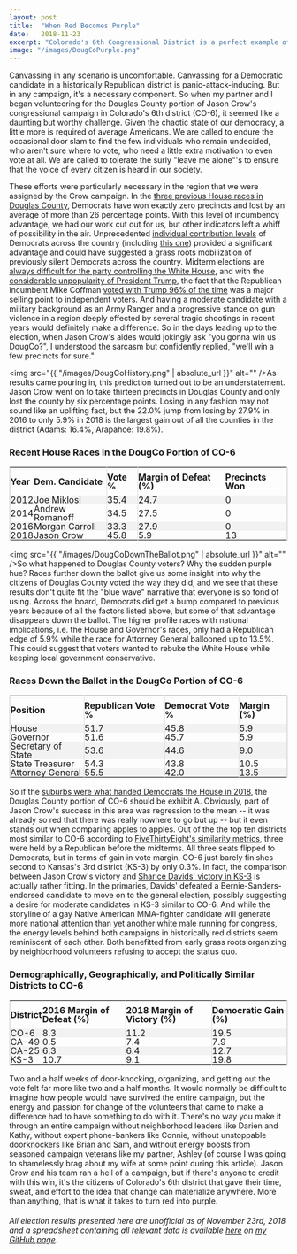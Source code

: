 ```yaml
---
layout: post
title:  "When Red Becomes Purple"
date:   2018-11-23
excerpt: "Colorado's 6th Congressional District is a perfect example of why every turf matters..."
image: "/images/DougCoPurple.png"
---
```


<head>
<meta name="twitter:card" content="summary_large_image">
<meta name="twitter:creator" content="@tefirman51">
<meta name="twitter:site" content="@tefirman51">
<meta name="twitter:title" content="When Red Becomes Purple">
<meta name="twitter:description" content="Colorado's 6th Congressional District is a perfect example of why every turf matters...">
<meta name="twitter:image:src" content="https://tefirman.github.io/images/DougCoPurple.png">
<meta name="twitter:image:width" content="280">
<meta name="twitter:image:height" content="150">
</head>

Canvassing in any scenario is uncomfortable. Canvassing for a Democratic candidate in a historically Republican district is panic-attack-inducing. But in any campaign, it's a necessary component. So when my partner and I began volunteering for the Douglas County portion of Jason Crow's congressional campaign in Colorado's 6th district (CO-6), it seemed like a daunting but worthy challenge. Given the chaotic state of our democracy, a little more is required of average Americans. We are called to endure the occasional door slam to find the few individuals who remain undecided, who aren't sure where to vote, who need a little extra motivation to even vote at all. We are called to tolerate the surly "leave me alone"'s to ensure that the voice of every citizen is heard in our society.

These efforts were particularly necessary in the region that we were assigned by the Crow campaign. In the <a href="https://www.douglas.co.us/elections/historical-election-data/">three previous House races in Douglas County</a>, Democrats have won exactly zero precincts and lost by an average of more than 26 percentage points. With this level of incumbency advantage, we had our work cut out for us, but other indicators left a whiff of possibility in the air. Unprecedented <a href="https://www.opensecrets.org/overview/">individual contribution levels</a> of Democrats across the country (including <a href="https://www.opensecrets.org/races/candidates?cycle=2018&id=CO06&spec=N">this one</a>) provided a significant advantage and could have suggested a grass roots mobilization of previously silent Democrats across the country. Midterm elections are <a href="https://fivethirtyeight.com/features/trumps-approval-rating-is-up-republican-house-chances-are-down-does-that-make-any-sense/">always difficult for the party controlling the White House</a>, and with the <a href="https://projects.fivethirtyeight.com/trump-approval-ratings/?ex_cid=rrpromo">considerable unpopularity of President Trump</a>, the fact that the Republican incumbent Mike Coffman <a href="https://projects.fivethirtyeight.com/congress-trump-score/mike-coffman/">voted with Trump 96% of the time</a> was a major selling point to independent voters. And having a moderate candidate with a military background as an Army Ranger and a progressive stance on gun violence in a region deeply effected by several tragic shootings in recent years would definitely make a difference. So in the days leading up to the election, when Jason Crow's aides would jokingly ask "you gonna win us DougCo?", I understood the sarcasm but confidently replied, "we'll win a few precincts for sure."

<span class="image right"><img src="{{ "/images/DougCoHistory.png" | absolute_url }}" alt="" /></span>As results came pouring in, this prediction turned out to be an understatement. Jason Crow went on to take thirteen precincts in Douglas County and only lost the county by six percentage points. Losing in any fashion may not sound like an uplifting fact, but the 22.0% jump from losing by 27.9% in 2016 to only 5.9% in 2018 is the largest gain out of all the counties in the district (Adams: 16.4%, Arapahoe: 19.8%).

<style>
table {
    border-spacing: 0;
    width: 100%;
    border: 1px solid #ddd;
    line-height: 1
}

th {
    cursor: pointer;
}

th, td {
    text-align: left;
    padding: 0px;
    vertical-align: middle;
    min-height: 1px;
    border-left: 1px solid #ddd;
    border-right: 1px solid #ddd;
}

tr:nth-child(even) {
    background-color: #f2f2f2
}
</style>

<h3>Recent House Races in the DougCo Portion of CO-6</h3>
<table id="myTable">
  <tr height="50">
   <!--When a header is clicked, run the sortTable function, with a parameter, 0 for sorting by names, 1 for sorting by country:-->  
    <th onclick="sortTableNumber(0)">Year</th>
    <th onclick="sortTable(1)">Dem. Candidate</th>
    <th onclick="sortTableNumber(2)">Vote %</th>
    <th onclick="sortTableNumber(3)">Margin of Defeat (%)</th>
    <th onclick="sortTableNumber(4)">Precincts Won</th>
  </tr>
  <tr height="5">
    <td>2012</td>
    <td>Joe Miklosi</td>
    <td>35.4</td>
    <td>24.7</td>
    <td>0</td>
  </tr>
  <tr height="5">
    <td>2014</td>
    <td>Andrew Romanoff</td>
    <td>34.5</td>
    <td>27.5</td>
    <td>0</td>
  </tr>
  <tr height="5">
    <td>2016</td>
    <td>Morgan Carroll</td>
    <td>33.3</td>
    <td>27.9</td>
    <td>0</td>
  </tr>
  <tr height="5">
    <td>2018</td>
    <td>Jason Crow</td>
    <td>45.8</td>
    <td>5.9</td>
    <td>13</td>
  </tr>
</table>

<script>
function sortTable(n) {
  var table, rows, switching, i, x, y, shouldSwitch, dir, switchcount = 0;
  table = document.getElementById("myTable");
  switching = true;
  //Set the sorting direction to ascending:
  dir = "desc"; 
  /*Make a loop that will continue until
  no switching has been done:*/
  while (switching) {
    //start by saying: no switching is done:
    switching = false;
    rows = table.rows;
    /*Loop through all table rows (except the
    first, which contains table headers):*/
    for (i = 1; i < (rows.length - 1); i++) {
      //start by saying there should be no switching:
      shouldSwitch = false;
      /*Get the two elements you want to compare,
      one from current row and one from the next:*/
      x = rows[i].getElementsByTagName("TD")[n];
      y = rows[i + 1].getElementsByTagName("TD")[n];
      /*check if the two rows should switch place,
      based on the direction, asc or desc:*/
      if (dir == "asc") {
        if (x.innerHTML.toLowerCase() > y.innerHTML.toLowerCase()) {
          //if so, mark as a switch and break the loop:
          shouldSwitch= true;
          break;
        }
      } else if (dir == "desc") {
        if (x.innerHTML.toLowerCase() < y.innerHTML.toLowerCase()) {
          //if so, mark as a switch and break the loop:
          shouldSwitch = true;
          break;
        }
      }
    }
    if (shouldSwitch) {
      /*If a switch has been marked, make the switch
      and mark that a switch has been done:*/
      rows[i].parentNode.insertBefore(rows[i + 1], rows[i]);
      switching = true;
      //Each time a switch is done, increase this count by 1:
      switchcount ++;      
    } else {
      /*If no switching has been done AND the direction is "asc",
      set the direction to "desc" and run the while loop again.*/
      if (switchcount == 0 && dir == "desc") {
        dir = "asc";
        switching = true;
      }
    }
  }
}

function sortTableNumber(n) {
  var table, rows, switching, i, x, y, shouldSwitch, dir, switchcount = 0;
  table = document.getElementById("myTable");
  switching = true;
  //Set the sorting direction to ascending:
  dir = "desc"; 
  /*Make a loop that will continue until
  no switching has been done:*/
  while (switching) {
    //start by saying: no switching is done:
    switching = false;
    rows = table.rows;
    /*Loop through all table rows (except the
    first, which contains table headers):*/
    for (i = 1; i < (rows.length - 1); i++) {
      //start by saying there should be no switching:
      shouldSwitch = false;
      /*Get the two elements you want to compare,
      one from current row and one from the next:*/
      x = rows[i].getElementsByTagName("TD")[n];
      y = rows[i + 1].getElementsByTagName("TD")[n];
      /*check if the two rows should switch place,
      based on the direction, asc or desc:*/
      if (dir == "asc") {
        if (Number(x.innerHTML) > Number(y.innerHTML)) {
          //if so, mark as a switch and break the loop:
          shouldSwitch= true;
          break;
        }
      } else if (dir == "desc") {
        if (Number(x.innerHTML) < Number(y.innerHTML)) {
          //if so, mark as a switch and break the loop:
          shouldSwitch = true;
          break;
        }
      }
    }
    if (shouldSwitch) {
      /*If a switch has been marked, make the switch
      and mark that a switch has been done:*/
      rows[i].parentNode.insertBefore(rows[i + 1], rows[i]);
      switching = true;
      //Each time a switch is done, increase this count by 1:
      switchcount ++;      
    } else {
      /*If no switching has been done AND the direction is "asc",
      set the direction to "desc" and run the while loop again.*/
      if (switchcount == 0 && dir == "desc") {
        dir = "asc";
        switching = true;
      }
    }
  }
}
</script>

<span class="image left"><img src="{{ "/images/DougCoDownTheBallot.png" | absolute_url }}" alt="" /></span>So what happened to Douglas County voters? Why the sudden purple hue? Races further down the ballot give us some insight into why the citizens of Douglas County voted the way they did, and we see that these results don't quite fit the "blue wave" narrative that everyone is so fond of using. Across the board, Democrats did get a bump compared to previous years because of all the factors listed above, but some of that advantage disappears down the ballot. The higher profile races with national implications, i.e. the House and Governor's races, only had a Republican edge of 5.9% while the race for Attorney General ballooned up to 13.5%. This could suggest that voters wanted to rebuke the White House while keeping local government conservative.

<h3>Races Down the Ballot in the DougCo Portion of CO-6</h3>
<table id="myTable2">
  <tr height="50">
   <!--When a header is clicked, run the sortTable function, with a parameter, 0 for sorting by names, 1 for sorting by country:-->  
    <th onclick="sortTable2(0)">Position</th>
    <th onclick="sortTableNumber2(1)">Republican Vote %</th>
    <th onclick="sortTableNumber2(2)">Democrat Vote %</th>
    <th onclick="sortTableNumber2(3)">Margin (%)</th>
  </tr>
  <tr height="5">
    <td>House</td>
    <td>51.7</td>
    <td>45.8</td>
    <td>5.9</td>
  </tr>
  <tr height="5">
    <td>Governor</td>
    <td>51.6</td>
    <td>45.7</td>
    <td>5.9</td>
  </tr>
  <tr height="5">
    <td>Secretary of State</td>
    <td>53.6</td>
    <td>44.6</td>
    <td>9.0</td>
  </tr>
  <tr height="5">
    <td>State Treasurer</td>
    <td>54.3</td>
    <td>43.8</td>
    <td>10.5</td>
  </tr>
  <tr height="5">
    <td>Attorney General</td>
    <td>55.5</td>
    <td>42.0</td>
    <td>13.5</td>
  </tr>
</table>

<script>
function sortTable2(n) {
  var table, rows, switching, i, x, y, shouldSwitch, dir, switchcount = 0;
  table = document.getElementById("myTable2");
  switching = true;
  //Set the sorting direction to ascending:
  dir = "desc"; 
  /*Make a loop that will continue until
  no switching has been done:*/
  while (switching) {
    //start by saying: no switching is done:
    switching = false;
    rows = table.rows;
    /*Loop through all table rows (except the
    first, which contains table headers):*/
    for (i = 1; i < (rows.length - 1); i++) {
      //start by saying there should be no switching:
      shouldSwitch = false;
      /*Get the two elements you want to compare,
      one from current row and one from the next:*/
      x = rows[i].getElementsByTagName("TD")[n];
      y = rows[i + 1].getElementsByTagName("TD")[n];
      /*check if the two rows should switch place,
      based on the direction, asc or desc:*/
      if (dir == "asc") {
        if (x.innerHTML.toLowerCase() > y.innerHTML.toLowerCase()) {
          //if so, mark as a switch and break the loop:
          shouldSwitch= true;
          break;
        }
      } else if (dir == "desc") {
        if (x.innerHTML.toLowerCase() < y.innerHTML.toLowerCase()) {
          //if so, mark as a switch and break the loop:
          shouldSwitch = true;
          break;
        }
      }
    }
    if (shouldSwitch) {
      /*If a switch has been marked, make the switch
      and mark that a switch has been done:*/
      rows[i].parentNode.insertBefore(rows[i + 1], rows[i]);
      switching = true;
      //Each time a switch is done, increase this count by 1:
      switchcount ++;      
    } else {
      /*If no switching has been done AND the direction is "asc",
      set the direction to "desc" and run the while loop again.*/
      if (switchcount == 0 && dir == "desc") {
        dir = "asc";
        switching = true;
      }
    }
  }
}

function sortTableNumber2(n) {
  var table, rows, switching, i, x, y, shouldSwitch, dir, switchcount = 0;
  table = document.getElementById("myTable2");
  switching = true;
  //Set the sorting direction to ascending:
  dir = "desc"; 
  /*Make a loop that will continue until
  no switching has been done:*/
  while (switching) {
    //start by saying: no switching is done:
    switching = false;
    rows = table.rows;
    /*Loop through all table rows (except the
    first, which contains table headers):*/
    for (i = 1; i < (rows.length - 1); i++) {
      //start by saying there should be no switching:
      shouldSwitch = false;
      /*Get the two elements you want to compare,
      one from current row and one from the next:*/
      x = rows[i].getElementsByTagName("TD")[n];
      y = rows[i + 1].getElementsByTagName("TD")[n];
      /*check if the two rows should switch place,
      based on the direction, asc or desc:*/
      if (dir == "asc") {
        if (Number(x.innerHTML) > Number(y.innerHTML)) {
          //if so, mark as a switch and break the loop:
          shouldSwitch= true;
          break;
        }
      } else if (dir == "desc") {
        if (Number(x.innerHTML) < Number(y.innerHTML)) {
          //if so, mark as a switch and break the loop:
          shouldSwitch = true;
          break;
        }
      }
    }
    if (shouldSwitch) {
      /*If a switch has been marked, make the switch
      and mark that a switch has been done:*/
      rows[i].parentNode.insertBefore(rows[i + 1], rows[i]);
      switching = true;
      //Each time a switch is done, increase this count by 1:
      switchcount ++;      
    } else {
      /*If no switching has been done AND the direction is "asc",
      set the direction to "desc" and run the while loop again.*/
      if (switchcount == 0 && dir == "desc") {
        dir = "asc";
        switching = true;
      }
    }
  }
}
</script>

So if the <a href="https://fivethirtyeight.com/features/the-suburbs-all-kinds-of-suburbs-delivered-the-house-to-democrats/">suburbs were what handed Democrats the House in 2018</a>, the Douglas County portion of CO-6 should be exhibit A. Obviously, part of Jason Crow's success in this area was regression to the mean -- it was already so red that there was really nowhere to go but up -- but it even stands out when comparing apples to apples. Out of the the top ten districts most similar to CO-6 according to <a href="https://fivethirtyeight.com/methodology/how-fivethirtyeights-house-and-senate-models-work/">FiveThirtyEight's similarity metrics</a>, three were held by a Republican before the midterms. All three seats flipped to Democrats, but in terms of gain in vote margin, CO-6 just barely finishes second to Kansas's 3rd district (KS-3) by only 0.3%. In fact, the comparison between Jason Crow's victory and <a href="https://projects.fivethirtyeight.com/2018-midterm-election-forecast/house/kansas/3/">Sharice Davids' victory in KS-3</a> is actually rather fitting. In the primaries, Davids' defeated a Bernie-Sanders-endorsed candidate to move on to the general election, possibly suggesting a desire for moderate candidates in KS-3 similar to CO-6. And while the storyline of a gay Native American MMA-fighter candidate will generate more national attention than yet another white male running for congress, the energy levels behind both campaigns in historically red districts seem reminiscent of each other. Both benefitted from early grass roots organizing by neighborhood volunteers refusing to accept the status quo.

<h3> Demographically, Geographically, and Politically Similar Districts to CO-6</h3>
<table id="myTable3">
  <tr height="50">
   <!--When a header is clicked, run the sortTable function, with a parameter, 0 for sorting by names, 1 for sorting by country:-->  
    <th onclick="sortTable3(0)">District</th>
    <th onclick="sortTableNumber3(1)">2016 Margin of Defeat (%)</th>
    <th onclick="sortTableNumber3(2)">2018 Margin of Victory (%)</th>
    <th onclick="sortTableNumber3(3)">Democratic Gain (%)</th>
  </tr>
  <tr height="5">
    <td>CO-6</td>
    <td>8.3</td>
    <td>11.2</td>
    <td>19.5</td>
  </tr>
  <tr height="5">
    <td>CA-49</td>
    <td>0.5</td>
    <td>7.4</td>
    <td>7.9</td>
  </tr>
  <tr height="5">
    <td>CA-25</td>
    <td>6.3</td>
    <td>6.4</td>
    <td>12.7</td>
  </tr>
  <tr height="5">
    <td>KS-3</td>
    <td>10.7</td>
    <td>9.1</td>
    <td>19.8</td>
  </tr>
</table>

<script>
function sortTable3(n) {
  var table, rows, switching, i, x, y, shouldSwitch, dir, switchcount = 0;
  table = document.getElementById("myTable3");
  switching = true;
  //Set the sorting direction to ascending:
  dir = "desc"; 
  /*Make a loop that will continue until
  no switching has been done:*/
  while (switching) {
    //start by saying: no switching is done:
    switching = false;
    rows = table.rows;
    /*Loop through all table rows (except the
    first, which contains table headers):*/
    for (i = 1; i < (rows.length - 1); i++) {
      //start by saying there should be no switching:
      shouldSwitch = false;
      /*Get the two elements you want to compare,
      one from current row and one from the next:*/
      x = rows[i].getElementsByTagName("TD")[n];
      y = rows[i + 1].getElementsByTagName("TD")[n];
      /*check if the two rows should switch place,
      based on the direction, asc or desc:*/
      if (dir == "asc") {
        if (x.innerHTML.toLowerCase() > y.innerHTML.toLowerCase()) {
          //if so, mark as a switch and break the loop:
          shouldSwitch= true;
          break;
        }
      } else if (dir == "desc") {
        if (x.innerHTML.toLowerCase() < y.innerHTML.toLowerCase()) {
          //if so, mark as a switch and break the loop:
          shouldSwitch = true;
          break;
        }
      }
    }
    if (shouldSwitch) {
      /*If a switch has been marked, make the switch
      and mark that a switch has been done:*/
      rows[i].parentNode.insertBefore(rows[i + 1], rows[i]);
      switching = true;
      //Each time a switch is done, increase this count by 1:
      switchcount ++;      
    } else {
      /*If no switching has been done AND the direction is "asc",
      set the direction to "desc" and run the while loop again.*/
      if (switchcount == 0 && dir == "desc") {
        dir = "asc";
        switching = true;
      }
    }
  }
}

function sortTableNumber3(n) {
  var table, rows, switching, i, x, y, shouldSwitch, dir, switchcount = 0;
  table = document.getElementById("myTable3");
  switching = true;
  //Set the sorting direction to ascending:
  dir = "desc"; 
  /*Make a loop that will continue until
  no switching has been done:*/
  while (switching) {
    //start by saying: no switching is done:
    switching = false;
    rows = table.rows;
    /*Loop through all table rows (except the
    first, which contains table headers):*/
    for (i = 1; i < (rows.length - 1); i++) {
      //start by saying there should be no switching:
      shouldSwitch = false;
      /*Get the two elements you want to compare,
      one from current row and one from the next:*/
      x = rows[i].getElementsByTagName("TD")[n];
      y = rows[i + 1].getElementsByTagName("TD")[n];
      /*check if the two rows should switch place,
      based on the direction, asc or desc:*/
      if (dir == "asc") {
        if (Number(x.innerHTML) > Number(y.innerHTML)) {
          //if so, mark as a switch and break the loop:
          shouldSwitch= true;
          break;
        }
      } else if (dir == "desc") {
        if (Number(x.innerHTML) < Number(y.innerHTML)) {
          //if so, mark as a switch and break the loop:
          shouldSwitch = true;
          break;
        }
      }
    }
    if (shouldSwitch) {
      /*If a switch has been marked, make the switch
      and mark that a switch has been done:*/
      rows[i].parentNode.insertBefore(rows[i + 1], rows[i]);
      switching = true;
      //Each time a switch is done, increase this count by 1:
      switchcount ++;      
    } else {
      /*If no switching has been done AND the direction is "asc",
      set the direction to "desc" and run the while loop again.*/
      if (switchcount == 0 && dir == "desc") {
        dir = "asc";
        switching = true;
      }
    }
  }
}
</script>

Two and a half weeks of door-knocking, organizing, and getting out the vote felt far more like two and a half months. It would normally be difficult to imagine how people would have survived the entire campaign, but the energy and passion for change of the volunteers that came to make a difference had to have something to do with it. There's no way you make it through an entire campaign without neighborhood leaders like Darien and Kathy, without expert phone-bankers like Connie, without unstoppable doorknockers like Brian and Sam, and without energy boosts from seasoned campaign veterans like my partner, Ashley (of course I was going to shamelessly brag about my wife at some point during this article). Jason Crow and his team ran a hell of a campaign, but if there's anyone to credit with this win, it's the citizens of Colorado's 6th district that gave their time, sweat, and effort to the idea that change can materialize anywhere. More than anything, that is what it takes to turn red into purple.

<h6>All election results presented here are unofficial as of November 23rd, 2018 and a spreadsheet containing all relevant data is available <a href="https://github.com/tefirman/StatisticalStumbles/blob/master/DouglasCounty_AllResults.xlsx">here</a> on <a href="https://github.com/tefirman">my GitHub page</a>.







